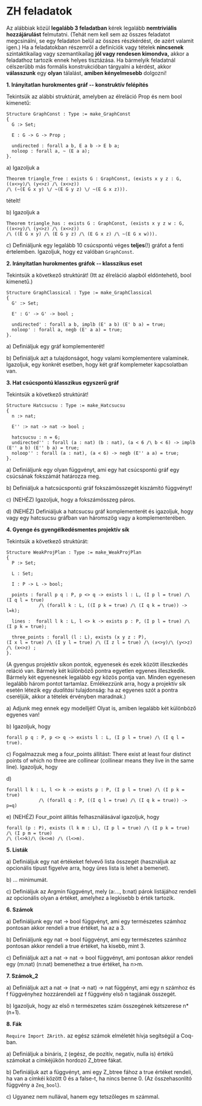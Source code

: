 # ZH feladatok

Az alábbiak közül **legalább 3 feladatban** kérek legalább **nemtriviális hozzájárulást** felmutatni. (Tehát nem kell sem az összes feladatot megcsinálni, se egy feladaton belül az összes részkérdést, de azért valamit igen.) Ha a feladatokban részemről a definíciók vagy tételek **nincsenek** szintaktikailag vagy szemantikailag **jól vagy rendesen kimondva,** akkor a feladathoz tartozik ennek helyes tisztázása. Ha bármelyik feladatnál célszerűbb más formális konstrukcióban tárgyalni a kérdést, akkor **válasszunk** egy **olyan** tálalást, **amiben kényelmesebb** dolgozni!

**1. Irányítatlan hurokmentes gráf -- konstruktív felépítés**

Tekintsük az alábbi struktúrát, amelyben az élreláció Prop és nem bool kimenetű: 
````coq
Structure GraphConst : Type := make_GraphConst
{
  G :> Set;

  E : G -> G -> Prop ;

  undirected : forall a b, E a b -> E b a;
  noloop : forall a, ~ (E a a);
}.
````

a) Igazoljuk a 
````coq
Theorem triangle_free : exists G : GraphConst, (exists x y z : G, ((x<>y)/\ (y<>z) /\ (x<>z))
/\ (~(E G x y) \/ ~(E G y z) \/ ~(E G x z))).
````
tételt!

b) Igazoljuk a 
````coq 
Theorem triangle_has : exists G : GraphConst, (exists x y z w : G, ((x<>y)/\ (y<>z) /\ (x<>z))
/\ ((E G x y) /\ (E G y z) /\ (E G x z) /\ ~(E G x w))). 
````
c)
Definiáljunk egy legalább 10 csúcspontú véges **teljes**(!) gráfot a fenti értelemben. Igazoljuk, hogy ez valóban ````GraphConst````.

**2. Irányítatlan hurokmentes gráfok -- klasszikus eset** 

Tekintsük a következő struktúrát! (Itt az élreláció alapból eldöntehető, bool kimenetű.)

````coq
Structure GraphClassical : Type := make_GraphClassical
{
  G' :> Set;

  E' : G' -> G' -> bool ;

  undirected' : forall a b, implb (E' a b) (E' b a) = true;
  noloop' : forall a, negb (E' a a) = true;
}.
````
a) Definiáljuk egy gráf komplementerét! 

b) Definiáljuk azt a tulajdonságot, hogy valami komplementere valaminek. Igazoljuk, egy konkrét esetben, hogy két gráf komplemeter kapcsolatban van.

**3. Hat csúcspontú klasszikus egyszerű gráf**

Tekintsük a következő struktúrát!

````coq
Structure Hatcsucsu : Type := make_Hatcsucsu
{
  n :> nat;

  E'' :> nat -> nat -> bool ;

  hatcsucsu : n = 6;
  undirected'' : forall (a : nat) (b : nat), (a < 6 /\ b < 6) -> implb (E'' a b) (E'' b a) = true;
  noloop'' : forall (a : nat), (a < 6) -> negb (E'' a a) = true;
}.
````
a) Definiáljunk egy olyan függvényt, ami egy hat csúcspontú gráf egy csúcsának fokszámát határozza meg.

b) Definiáljuk a hatcsúcspontú gráf fokszámösszegét kiszámító függvényt!

c) (NEHÉZ) Igazoljuk, hogy a fokszámösszeg páros.

d) (NEHÉZ) Definiáljuk a hatcsucsu gráf komplementerét és igazoljuk, hogy vagy egy hatcsucsu gráfban van háromszög
 vagy a komplementerében. 

**4. Gyenge és gyengélkedésmentes projektív sík**

Tekintsük a következő struktúrát:

````coq
Structure WeakProjPlan : Type := make_WeakProjPlan
{
  P :> Set;

  L : Set;

  I : P -> L -> bool;

  points : forall p q : P, p <> q -> exists l : L, (I p l = true) /\ (I q l = true)
            /\ (forall k : L, ((I p k = true) /\ (I q k = true)) -> l=k);

  lines :  forall l k : L, l <> k -> exists p : P, (I p l = true) /\ (I p k = true);
  
  three_points : forall (l : L), exists (x y z : P), 
(I x l = true) /\ (I y l = true) /\ (I z l = true) /\ (x<>y)/\ (y<>z) /\ (x<>z) ;
}.
````
(A gyengus projektív síkon pontok, egyenesek és ezek között illeszkedés reláció van. Bármely két különböző pontra egyetlen egyenes illeszkedik. Bármely két egyenesnek legalább egy közös pontja van. Minden egyenesen legalább három pontot tartamlaz. Emlékezzünk arra, hogy a projektív sík esetén létezik egy *dualitási* tulajdonság: ha az egyenes szót a pontra cseréljük, akkor a tételek érvényben maradnak.)

a) Adjunk meg ennek egy modelljét! Olyat is, amiben legalább két különböző egyenes van!

b) Igazoljuk, hogy 

````coq
forall p q : P, p <> q -> exists l : L, (I p l = true) /\ (I q l = true).
````
c)  Fogalmazzuk meg a four_points állítást: There exist at least four distinct points of which no three are collinear 
(collinear means they live in the same line). Igazoljuk, hogy 

d)  

````coq
forall l k : L, l <> k -> exists p : P, (I p l = true) /\ (I p k = true)
            /\ (forall q : P, ((I q l = true) /\ (I q k = true)) -> p=q)
````

e) (NEHÉZ) Four_point állítás felhasználásával igazoljuk, hogy 

````coq
forall (p : P), exists (l k m : L), (I p l = true) /\ (I p k = true) /\ (I p m = true) 
/\ (l<>k)/\ (k<>m) /\ (l<>m).
````

**5. Listák**

a) Definiáljuk egy nat értékeket felvevő lista összegét (használjuk az opcionális típust figyelve arra, hogy üres lista is lehet a bemenet).

b) ... minimumát. 

c) Definiáljuk az Argmin függvényt, mely (a:..., b:nat) párok listájához rendeli az opcionális olyan a értéket, amelyhez a legkisebb b érték tartozik.   

**6. Számok**

a) Definiáljunk egy nat -> bool függvényt, ami egy természetes számhoz pontosan akkor rendeli a true értéket, ha az a 3.

b) Definiáljunk egy nat -> bool függvényt, ami egy természetes számhoz pontosan akkor rendeli a true értéket, ha kisebb, mint 3.

c) Definiáljuk azt a nat -> nat -> bool függvényt, ami pontosan akkor rendeli egy (m:nat) (n:nat) bemenethez a true értéket, ha n>m.  
 
**7. Számok_2**

a) Definiáljuk azt a nat -> (nat -> nat) -> nat  függényt, ami egy n számhoz és f függvényhez hozzárendeli az f függvény első n tagjának összegét.

b) Igazoljuk, hogy az első n természetes szám összegének kétszerese n*(n+1).

**8. Fák**

````Require Import ZArith.```` az egész számok elméletét hívja segítségül a Coq-ban.

a) Definiáljuk a bináris, ````Z```` (egész, de pozitív, negatív, nulla is) értékű számokat a címkéjükön hordozó Z_btree fákat.

b) Definiáljuk azt a függvényt, ami egy Z_btree fához a true értéket rendeli, ha van a címkéi között 0 és a false-t, ha nincs benne 0. (Az összehasonlító függvény a ````Zeq_bool````).

c) Ugyanez nem nullával, hanem egy tetszőleges m számmal.
